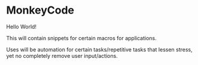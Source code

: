 # MonkeyCode

Hello World! 

This will contain snippets for certain macros for applications.

Uses will be automation for certain tasks/repetitive tasks that lessen stress, yet no completely remove user input/actions.
